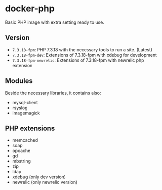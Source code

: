 # docker-php

Basic PHP image with extra setting ready to use.

## Version

* `7.3.18-fpm`: PHP 7.3.18 with the necessary tools to run a site. (Latest)
* `7.3.18-fpm-dev`: Extensions of 7.3.18-fpm with xdebug for development
* `7.3.18-fpm-newrelic`: Extensions of 7.3.18-fpm with newrelic php extension

## Modules

Beside the necessary libraries, it contains also:

* mysql-client
* rsyslog
* imagemagick

## PHP extensions

* memcached
* soap
* opcache
* gd
* mbstring
* zip
* ldap
* xdebug (only dev version)
* newrelic (only newrelic version)
